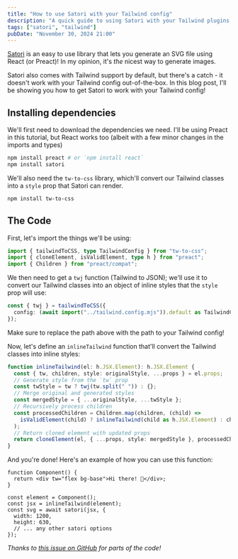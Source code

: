 ```yaml
---
title: "How to use Satori with your Tailwind config"
description: "A quick guide to using Satori with your Tailwind plugins, fonts, and everything else in your config!"
tags: ["satori", "tailwind"]
pubDate: "November 30, 2024 21:00"
---
```


[Satori](https://github.com/vercel/satori) is an easy to use library that lets you generate an SVG file using React (or Preact)! In my opinion, it's _the_ nicest way to generate images.

Satori also comes with Tailwind support by default, but there's a catch - it doesn't work with your Tailwind config out-of-the-box. In this blog post, I'll be showing you how to get Satori to work with your Tailwind config!

## Installing dependencies

We'll first need to download the dependencies we need. I'll be using Preact in this tutorial, but React works too (albeit with a few minor changes in the imports and types)

```bash
npm install preact # or `npm install react`
npm install satori
```

We'll also need the `tw-to-css` library, which'll convert our Tailwind classes into a `style` prop that Satori can render.

```bash
npm install tw-to-css
```

## The Code

First, let's import the things we'll be using:

```ts
import { tailwindToCSS, type TailwindConfig } from "tw-to-css";
import { cloneElement, isValidElement, type h } from "preact";
import { Children } from "preact/compat";
```

We then need to get a `twj` function (Tailwind to JSON); we'll use it to convert our Tailwind classes into an object of inline styles that the `style` prop will use:

```ts
const { twj } = tailwindToCSS({
  config: (await import("../tailwind.config.mjs")).default as TailwindConfig,
});
```

Make sure to replace the path above with the path to your Tailwind config!

Now, let's define an `inlineTailwind` function that'll convert the Tailwind classes into inline styles:

```ts
function inlineTailwind(el: h.JSX.Element): h.JSX.Element {
  const { tw, children, style: originalStyle, ...props } = el.props;
  // Generate style from the `tw` prop
  const twStyle = tw ? twj(tw.split(" ")) : {};
  // Merge original and generated styles
  const mergedStyle = { ...originalStyle, ...twStyle };
  // Recursively process children
  const processedChildren = Children.map(children, (child) =>
    isValidElement(child) ? inlineTailwind(child as h.JSX.Element) : child,
  );
  // Return cloned element with updated props
  return cloneElement(el, { ...props, style: mergedStyle }, processedChildren);
}
```

And you're done! Here's an example of how you can use this function:

```tsx
function Component() {
  return <div tw="flex bg-base">Hi there! 👋</div>;
}

const element = Component();
const jsx = inlineTailwind(element);
const svg = await satori(jsx, {
  width: 1200,
  height: 630,
  // ... any other satori options
});
```

_Thanks to [this issue on GitHub](https://github.com/vercel/satori/discussions/529) for parts of the code!_
